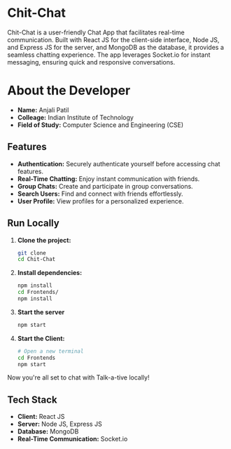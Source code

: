 # Chit-Chat 

Chit-Chat is a user-friendly Chat App that facilitates real-time communication. Built with React JS for the client-side interface, Node JS, and Express JS for the server, and MongoDB as the database, it provides a seamless chatting experience. The app leverages Socket.io for instant messaging, ensuring quick and responsive conversations.
# About the Developer

- **Name:** Anjali Patil
- **Colleage:** Indian Institute of Technology
- **Field of Study:** Computer Science and Engineering (CSE)
## Features
- **Authentication:** Securely authenticate yourself before accessing chat features.
- **Real-Time Chatting:** Enjoy instant communication with friends.
- **Group Chats:** Create and participate in group conversations.
- **Search Users:** Find and connect with friends effortlessly.
- **User Profile:** View profiles for a personalized experience.


## Run Locally

1. **Clone the project:**
   ```bash
   git clone 
   cd Chit-Chat
2. **Install dependencies:**
   ```bash
   npm install
   cd Frontends/
   npm install
3. **Start the server**
   ```bash
   npm start
4. **Start the Client:**
   ```bash
   # Open a new terminal
   cd Frontends
   npm start


Now you're all set to chat with Talk-a-tive locally!

## Tech Stack

- **Client:** React JS
- **Server:** Node JS, Express JS
- **Database:** MongoDB
- **Real-Time Communication:** Socket.io




